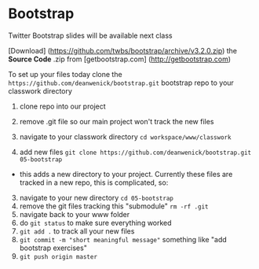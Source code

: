 Bootstrap
======

Twitter Bootstrap slides will be available next class

[Download] (https://github.com/twbs/bootstrap/archive/v3.2.0.zip) the **Source Code** .zip from [getbootstrap.com] (http://getbootstrap.com)

To set up your files today clone the `https://github.com/deanwenick/bootstrap.git` bootstrap repo to your classwork directory

1. clone repo into our project
2. remove .git file  so our main project won't track the new files

1. navigate to your classwork directory `cd workspace/www/classwork`
2. add new files `git clone https://github.com/deanwenick/bootstrap.git 05-bootstrap`
  * this adds a new directory to your project. Currently these files are tracked in a new repo, this is complicated, so:
3. navigate to your new directory `cd 05-bootstrap`
4. remove the git files tracking this "submodule" `rm -rf .git`
5. navigate back to your www folder
6. do `git status` to make sure everything worked
7. `git add .` to track all your new files
8. `git commit -m "short meaningful message"` something like "add bootstrap exercises"
9. `git push origin master`


